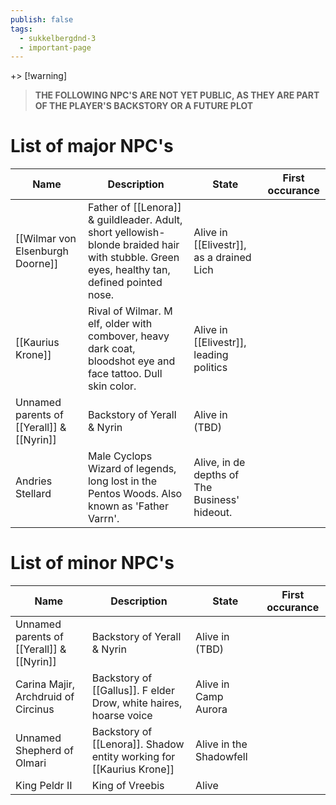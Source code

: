 ```yaml
---
publish: false
tags:
  - sukkelbergdnd-3
  - important-page
---
```

+> [!warning]
> **THE FOLLOWING NPC'S ARE NOT YET PUBLIC, AS THEY ARE PART OF THE PLAYER'S BACKSTORY OR A FUTURE PLOT**
# List of major NPC's

| Name                                      | Description                                                                                                                                 | State                                         | First occurance |
| ----------------------------------------- | ------------------------------------------------------------------------------------------------------------------------------------------- | --------------------------------------------- | --------------- |
| [[Wilmar von Elsenburgh Doorne]]          | Father of [[Lenora]] & guildleader. Adult, short yellowish-blonde braided hair with stubble. Green eyes, healthy tan, defined pointed nose. | Alive in [[Elivestr]], as a drained Lich      |                 |
| [[Kaurius Krone]]                         | Rival of Wilmar. M elf, older with combover, heavy dark coat, bloodshot eye and face tattoo. Dull skin color.                               | Alive in [[Elivestr]], leading politics       |                 |
| Unnamed parents of [[Yerall]] & [[Nyrin]] | Backstory of Yerall & Nyrin                                                                                                                 | Alive in (TBD)                                |                 |
| Andries Stellard                          | Male Cyclops Wizard of legends, long lost in the Pentos Woods. Also known as 'Father Varrn'.                                                | Alive, in de depths of The Business' hideout. |                 |
# List of minor NPC's
| Name                                      | Description                                                          | State                   | First occurance |
| ----------------------------------------- | -------------------------------------------------------------------- | ----------------------- | --------------- |
| Unnamed parents of [[Yerall]] & [[Nyrin]] | Backstory of Yerall & Nyrin                                          | Alive in (TBD)          |                 |
| Carina Majir, Archdruid of Circinus       | Backstory of [[Gallus]]. F elder Drow, white haires, hoarse voice    | Alive in Camp Aurora    |                 |
| Unnamed Shepherd of Olmari                | Backstory of [[Lenora]]. Shadow entity working for [[Kaurius Krone]] | Alive in the Shadowfell |                 |
| King Peldr II                             | King of Vreebis                                                      | Alive                   |                 |
